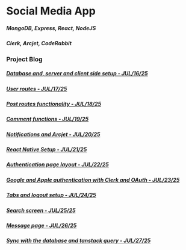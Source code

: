 # Social Media App

##### MongoDB, Express, React, NodeJS

##### Clerk, Arcjet, CodeRabbit

#####

#####

#####

### Project Blog

##### [Database and, server and client side setup - JUL/16/25](https://blog.naver.com/detol3953/223935903819)

##### [User routes - JUL/17/25](https://blog.naver.com/detol3953/223937058607)

##### [Post routes functionality - JUL/18/25](https://blog.naver.com/detol3953/223938071338)

##### [Comment functions - JUL/19/25](https://blog.naver.com/detol3953/223939778005)

##### [Notifications and Arcjet - JUL/20/25](https://blog.naver.com/detol3953/223940275966)

##### [React Native Setup - JUL/21/25](https://blog.naver.com/detol3953/223941142082)

##### [Authentication page layout - JUL/22/25](https://blog.naver.com/detol3953/223942763288)

##### [Google and Apple authentication with Clerk and OAuth - JUL/23/25](https://blog.naver.com/detol3953/223944357102)

##### [Tabs and logout setup - JUL/24/25](https://blog.naver.com/detol3953/223945380857)

##### [Search screen - JUL/25/25](https://blog.naver.com/detol3953/223946455509)

##### [Message page - JUL/26/25](https://blog.naver.com/detol3953/223947640144)

##### [Sync with the database and tanstack query - JUL/27/25](https://blog.naver.com/detol3953/223948559285)